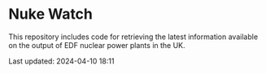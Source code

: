 # Nuke Watch

This repository includes code for retrieving the latest information available on the output of EDF nuclear power plants in the UK.

Last updated: 2024-04-10 18:11